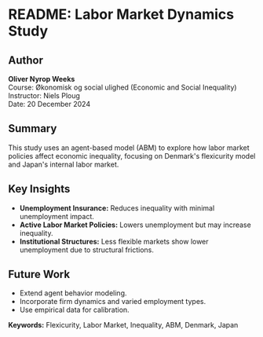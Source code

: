 # README: Labor Market Dynamics Study

## Author
**Oliver Nyrop Weeks**  
Course: Økonomisk og social ulighed (Economic and Social Inequality)  
Instructor: Niels Ploug  
Date: 20 December 2024  

## Summary
This study uses an agent-based model (ABM) to explore how labor market policies affect economic inequality, focusing on Denmark's flexicurity model and Japan's internal labor market.

## Key Insights
- **Unemployment Insurance:** Reduces inequality with minimal unemployment impact.
- **Active Labor Market Policies:** Lowers unemployment but may increase inequality.
- **Institutional Structures:** Less flexible markets show lower unemployment due to structural frictions.

## Future Work
- Extend agent behavior modeling.
- Incorporate firm dynamics and varied employment types.
- Use empirical data for calibration.

**Keywords:** Flexicurity, Labor Market, Inequality, ABM, Denmark, Japan
